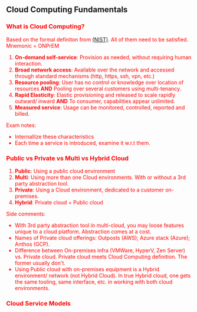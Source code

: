 ## Cloud Computing Fundamentals

<span style="color:red">

### What is Cloud Computing?

Based on the formal definiton from [(NIST)](https://github.com/shamasun/SAA-C03/blob/703d03ef3e8df7f3fa2ee3fd2674d5acecf02d07/01.%20Cloud%20Computing%20Fundamentals/nistspecialpublication800-145.pdf). All of them need to be satisfied. Mnemonic = ONPrEM

1. **On-demand self-service**</span>: Provision as needed, without requiring human interaction.
2. **Broad network access**: Available over the network and accessed through standard mechanisms (http, https, ssh, vpn, etc.)
3. **Resource pooling**: User has no control or knowledge over location of resources **AND** Pooling over several customers using multi-tenancy.
4. **Rapid Elasticity**: Elastic provisioning and released to scale rapidly outward/ inward **AND** To consumer, capabilities appear unlimited. 
5. **Measured service**: Usage can be monitored, controlled, reported and billed.

Exam notes: 
- Internalilze these characteristics
- Each time a service is introduced, examine it w.r.t them.

### Public vs Private vs Multi vs Hybrid Cloud

1. **Public**: Using a public cloud environment
2. **Multi**: Using more than one Cloud environments. With or without a 3rd party abstraction tool.
3. **Private**: Using a Cloud environment, dedicated to a customer on-premises.
4. **Hybrid**: Private cloud + Public cloud

Side comments:
- With 3rd party abstraction tool in multi-cloud, you may loose features unique to a cloud platform. Abstraction comes at a cost.
- Names of Private cloud offerings: Outposts (AWS); Azure stack (Azure); Anthos (GCP).
- Difference between On-premises infra (VMWare, HyperV, Zen Server) vs. Private cloud. Private cloud meets Cloud Computing definition. The former usually don't.
- Using Public cloud with on-premises equipment is a Hybrid environment/ network (not Hybrid Cloud). In true Hybrid cloud, one gets the same tooling, same interface, etc. in working with both cloud environments.

### Cloud Service Models